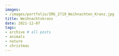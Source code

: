 ```yaml
---
images:
- /images/portfolio/IMG_2719_Weihnachten_Kranz.jpg
title: Weihnachtskranz
date: 2021-12-07
tags:
- archive # all posts
- animals
- nature
- christmas
---
```

